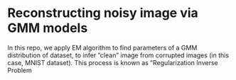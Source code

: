 # Reconstructing noisy image via GMM models
In this repo, we apply EM algorithm to find parameters of a GMM distribution of dataset, to infer ”clean” image from corrupted images (in this case, MNIST dataset). This process is known as ”Regularization Inverse Problem

